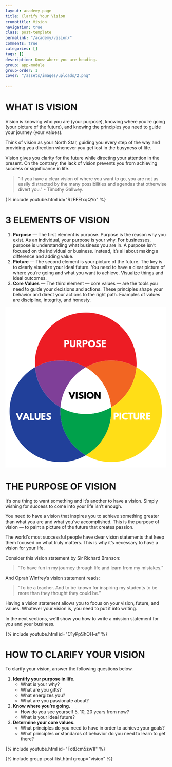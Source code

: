 ```yaml
---
layout: academy-page
title: Clarify Your Vision
crumbtitle: Vision
navigation: true
class: post-template
permalink: "/academy/vision/"
comments: true
categories: []
tags: []
description: Know where you are heading.
group: app-module
group-order: 1
cover: "/assets/images/uploads/2.png"

---
```

# WHAT IS VISION

Vision is knowing who you are (your purpose), knowing where you’re going (your picture of the future), and knowing the principles you need to guide your journey (your values).

Think of vision as your North Star, guiding you every step of the way and providing you direction whenever you get lost in the busyness of life.

Vision gives you clarity for the future while directing your attention in the present. On the contrary, the lack of vision prevents you from achieving success or significance in life.

> "If you have a clear vision of where you want to go, you are not as easily distracted by the many possibilities and agendas that otherwise divert you." - Timothy Gallwey.

{% include youtube.html id="RzFFEtxqQYo" %}

# 3 ELEMENTS OF VISION

1. **Purpose** — The first element is purpose. Purpose is the reason why you exist. As an individual, your purpose is your why. For businesses, purpose is understanding what business you are in. A purpose isn’t focused on the individual or business. Instead, it’s all about making a difference and adding value.
2. **Picture** — The second element is your picture of the future. The key is to clearly visualize your ideal future. You need to have a clear picture of where you’re going and what you want to achieve. Visualize things and ideal outcomes.
3. **Core Values** — The third element — core values — are the tools you need to guide your decisions and actions. These principles shape your behavior and direct your actions to the right path. Examples of values are discipline, integrity, and honesty.

![](/assets/images/uploads/3-elements-vision.png)

# THE PURPOSE OF VISION

It’s one thing to want something and it’s another to have a vision. Simply wishing for success to come into your life isn’t enough.

You need to have a vision that inspires you to achieve something greater than what you are and what you’ve accomplished. This is the purpose of vision — to paint a picture of the future that creates passion.

The world’s most successful people have clear vision statements that keep them focused on what truly matters. This is why it’s necessary to have a vision for your life.

Consider this vision statement by Sir Richard Branson:

> “To have fun in my journey through life and learn from my mistakes.”

And Oprah Winfrey’s vision statement reads:

> “To be a teacher. And to be known for inspiring my students to be more than they thought they could be.”

Having a vision statement allows you to focus on your vision, future, and values. Whatever your vision is, you need to put it into writing.

In the next sections, we’ll show you how to write a mission statement for you and your business.

{% include youtube.html id="C1yPpShOH-s" %}

# HOW TO CLARIFY YOUR VISION

To clarify your vision, answer the following questions below.

1. **Identify your purpose in life.**
   * What is your why?
   * What are you gifts?
   * What energizes you?
   * What are you passionate about?
2. **Know where you’re going.**
   * How do you see yourself 5, 10, 20 years from now?
   * What is your ideal future?
3. **Determine your core values.**
   * What principles do you need to have in order to achieve your goals?
   * What principles or standards of behavior do you need to learn to get there?

{% include youtube.html id="FotBcm5zw1I" %}

<div class='post-feed'>
{% include group-post-list.html group="vision" %}
</div>